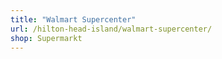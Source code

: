```yaml
---
title: "Walmart Supercenter"
url: /hilton-head-island/walmart-supercenter/
shop: Supermarkt
---
```

